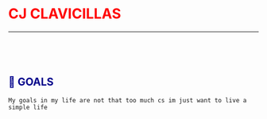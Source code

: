 <html>
<body><h1 style=color:RED>CJ CLAVICILLAS</h1> 
</body>
</html>

---

<marquee>

> Hi!! im cj and im writing this to list some of my **goals** that im going to pursue in the _future_.

</marquee>


<h2 style=color:darkblue> 🎯 GOALS</h2>

```
My goals in my life are not that too much cs im just want to live a simple life

```
